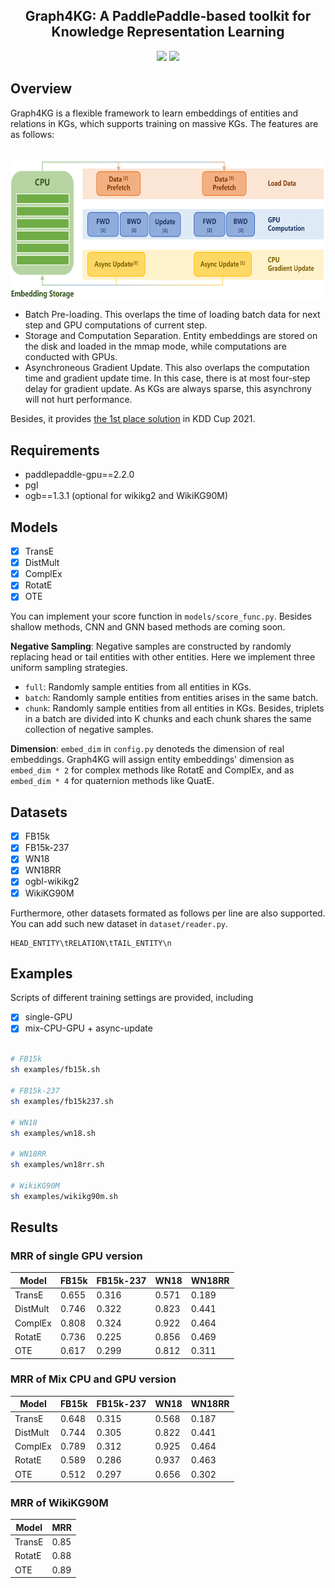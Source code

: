 <h2 align="center">Graph4KG: A PaddlePaddle-based toolkit for Knowledge Representation Learning</h2>
<p align="center">
  <a href="https://ogb.stanford.edu/docs/lsc/wikikg90mv2/"><img src="https://img.shields.io/badge/KDD--CUP-2021-brightgreen"></a>
  <a href="https://arxiv.org/abs/2107.01892"><img src="http://img.shields.io/badge/Paper-PDF-59d.svg"></a> 
  </a>
</p>

## Overview

Graph4KG is a flexible framework to learn embeddings of entities and relations in KGs, which supports training on massive KGs. The features are as follows:

<h2 align="center">
<img align="center"  src="./architecture.png" alt="architecture" width = "600" height = "225">
</h2>

- Batch Pre-loading. This overlaps the time of loading batch data for next step and GPU computations of current step.
- Storage and Computation Separation. Entity embeddings are stored on the disk and loaded in the mmap mode, while computations are conducted with GPUs. 
- Asynchroneous Gradient Update. This also overlaps the computation time and gradient update time. In this case, there is at most four-step delay for gradient update. As KGs are always sparse, this asynchrony will not hurt performance.

Besides, it provides [the 1st place solution](https://ogb.stanford.edu/kddcup2021/results/#final_wikikg90m) in KDD Cup 2021.


## Requirements

 - paddlepaddle-gpu==2.2.0
 - pgl
 - ogb==1.3.1 (optional for wikikg2 and WikiKG90M)

## Models

- [x] TransE 
- [x] DistMult
- [x] ComplEx
- [x] RotatE
- [x] OTE

You can implement your score function in ```models/score_func.py```. Besides shallow methods, CNN and GNN based methods are coming soon.

**Negative Sampling**: Negative samples are constructed by randomly replacing head or tail entities with other entities. Here we implement three uniform sampling strategies.
- ``full``: Randomly sample entities from all entities in KGs.
- ``batch``: Randomly sample entities from entities arises in the same batch.
- ``chunk``: Randomly sample entities from all entities in KGs. Besides, triplets in a batch are divided into K chunks and each chunk shares the same collection of negative samples.

**Dimension**: ``embed_dim`` in ``config.py`` denoteds the dimension of real embeddings. Graph4KG will assign entity embeddings' dimension as ``embed_dim * 2`` for complex methods like RotatE and ComplEx, and as ``embed_dim * 4`` for quaternion methods like QuatE.

## Datasets

- [x] FB15k
- [x] FB15k-237
- [x] WN18
- [x] WN18RR
- [x] ogbl-wikikg2
- [x] WikiKG90M

Furthermore, other datasets formated as follows per line are also supported. You can add such new dataset in ```dataset/reader.py```.
```text
HEAD_ENTITY\tRELATION\tTAIL_ENTITY\n
```

## Examples

Scripts of different training settings are provided, including 
- [x] single-GPU
- [x] mix-CPU-GPU + async-update

```bash

# FB15k
sh examples/fb15k.sh

# FB15k-237
sh examples/fb15k237.sh

# WN18
sh examples/wn18.sh

# WN18RR
sh examples/wn18rr.sh

# WikiKG90M
sh examples/wikikg90m.sh
```

## Results

### MRR of single GPU version

| Model | FB15k | FB15k-237 | WN18 | WN18RR |
| --- | --- | --- | --- | --- |
| TransE | 0.655 | 0.316 | 0.571 | 0.189 |
| DistMult | 0.746 | 0.322 | 0.823 | 0.441 | 
| ComplEx | 0.808 | 0.324 | 0.922 | 0.464 | 
| RotatE | 0.736 | 0.225 | 0.856 | 0.469 | 
| OTE | 0.617 | 0.299 | 0.812 | 0.311 | 

### MRR of Mix CPU and GPU version

| Model | FB15k | FB15k-237 | WN18 | WN18RR |
| --- | --- | --- | --- | --- |
| TransE | 0.648 | 0.315 | 0.568| 0.187 |
| DistMult | 0.744 | 0.305 | 0.822 | 0.441 | 
| ComplEx | 0.789 | 0.312 | 0.925 | 0.464 | 
| RotatE | 0.589 | 0.286 | 0.937 |  0.463 |
| OTE | 0.512 | 0.297 | 0.656 | 0.302 | 

### MRR of WikiKG90M
| Model | MRR |
| --- | --- |
| TransE | 0.85 |
| RotatE | 0.88 |
| OTE | 0.89 |

